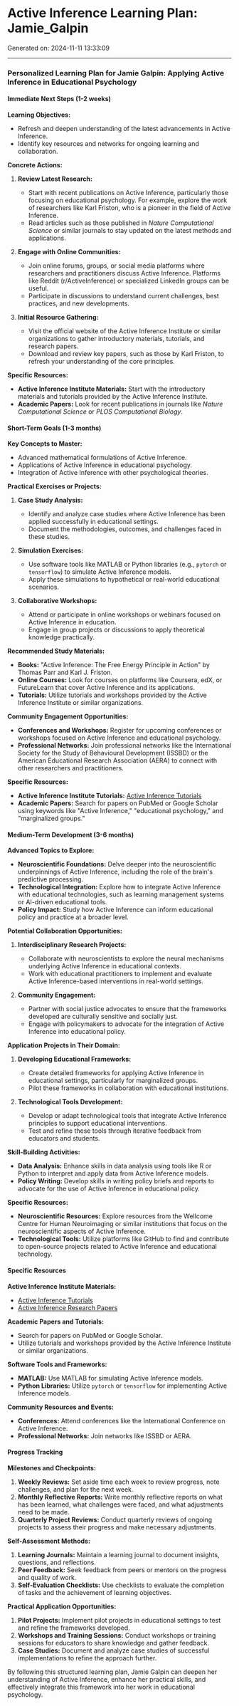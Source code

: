 # Active Inference Learning Plan: Jamie_Galpin

Generated on: 2024-11-11 13:33:09

---

### Personalized Learning Plan for Jamie Galpin: Applying Active Inference in Educational Psychology

#### Immediate Next Steps (1-2 weeks)

**Learning Objectives:**
- Refresh and deepen understanding of the latest advancements in Active Inference.
- Identify key resources and networks for ongoing learning and collaboration.

**Concrete Actions:**

1. **Review Latest Research:**
   - Start with recent publications on Active Inference, particularly those focusing on educational psychology. For example, explore the work of researchers like Karl Friston, who is a pioneer in the field of Active Inference.
   - Read articles such as those published in *Nature Computational Science* or similar journals to stay updated on the latest methods and applications.

2. **Engage with Online Communities:**
   - Join online forums, groups, or social media platforms where researchers and practitioners discuss Active Inference. Platforms like Reddit (r/ActiveInference) or specialized LinkedIn groups can be useful.
   - Participate in discussions to understand current challenges, best practices, and new developments.

3. **Initial Resource Gathering:**
   - Visit the official website of the Active Inference Institute or similar organizations to gather introductory materials, tutorials, and research papers.
   - Download and review key papers, such as those by Karl Friston, to refresh your understanding of the core principles.

**Specific Resources:**
- **Active Inference Institute Materials:** Start with the introductory materials and tutorials provided by the Active Inference Institute.
- **Academic Papers:** Look for recent publications in journals like *Nature Computational Science* or *PLOS Computational Biology*.

#### Short-Term Goals (1-3 months)

**Key Concepts to Master:**
- Advanced mathematical formulations of Active Inference.
- Applications of Active Inference in educational psychology.
- Integration of Active Inference with other psychological theories.

**Practical Exercises or Projects:**
1. **Case Study Analysis:**
   - Identify and analyze case studies where Active Inference has been applied successfully in educational settings.
   - Document the methodologies, outcomes, and challenges faced in these studies.

2. **Simulation Exercises:**
   - Use software tools like MATLAB or Python libraries (e.g., `pytorch` or `tensorflow`) to simulate Active Inference models.
   - Apply these simulations to hypothetical or real-world educational scenarios.

3. **Collaborative Workshops:**
   - Attend or participate in online workshops or webinars focused on Active Inference in education.
   - Engage in group projects or discussions to apply theoretical knowledge practically.

**Recommended Study Materials:**
- **Books:** "Active Inference: The Free Energy Principle in Action" by Thomas Parr and Karl J. Friston.
- **Online Courses:** Look for courses on platforms like Coursera, edX, or FutureLearn that cover Active Inference and its applications.
- **Tutorials:** Utilize tutorials and workshops provided by the Active Inference Institute or similar organizations.

**Community Engagement Opportunities:**
- **Conferences and Workshops:** Register for upcoming conferences or workshops focused on Active Inference and educational psychology.
- **Professional Networks:** Join professional networks like the International Society for the Study of Behavioural Development (ISSBD) or the American Educational Research Association (AERA) to connect with other researchers and practitioners.

**Specific Resources:**
- **Active Inference Institute Tutorials:** [Active Inference Tutorials](https://www.activeinference.org/tutorials/)
- **Academic Papers:** Search for papers on PubMed or Google Scholar using keywords like "Active Inference," "educational psychology," and "marginalized groups."

#### Medium-Term Development (3-6 months)

**Advanced Topics to Explore:**
- **Neuroscientific Foundations:** Delve deeper into the neuroscientific underpinnings of Active Inference, including the role of the brain's predictive processing.
- **Technological Integration:** Explore how to integrate Active Inference with educational technologies, such as learning management systems or AI-driven educational tools.
- **Policy Impact:** Study how Active Inference can inform educational policy and practice at a broader level.

**Potential Collaboration Opportunities:**
1. **Interdisciplinary Research Projects:**
   - Collaborate with neuroscientists to explore the neural mechanisms underlying Active Inference in educational contexts.
   - Work with educational practitioners to implement and evaluate Active Inference-based interventions in real-world settings.

2. **Community Engagement:**
   - Partner with social justice advocates to ensure that the frameworks developed are culturally sensitive and socially just.
   - Engage with policymakers to advocate for the integration of Active Inference into educational policy.

**Application Projects in Their Domain:**
1. **Developing Educational Frameworks:**
   - Create detailed frameworks for applying Active Inference in educational settings, particularly for marginalized groups.
   - Pilot these frameworks in collaboration with educational institutions.

2. **Technological Tools Development:**
   - Develop or adapt technological tools that integrate Active Inference principles to support educational interventions.
   - Test and refine these tools through iterative feedback from educators and students.

**Skill-Building Activities:**
- **Data Analysis:** Enhance skills in data analysis using tools like R or Python to interpret and apply data from Active Inference models.
- **Policy Writing:** Develop skills in writing policy briefs and reports to advocate for the use of Active Inference in educational policy.

**Specific Resources:**
- **Neuroscientific Resources:** Explore resources from the Wellcome Centre for Human Neuroimaging or similar institutions that focus on the neuroscientific aspects of Active Inference.
- **Technological Tools:** Utilize platforms like GitHub to find and contribute to open-source projects related to Active Inference and educational technology.

#### Specific Resources

**Active Inference Institute Materials:**
- [Active Inference Tutorials](https://www.activeinference.org/tutorials/)
- [Active Inference Research Papers](https://www.activeinference.org/research/)

**Academic Papers and Tutorials:**
- Search for papers on PubMed or Google Scholar.
- Utilize tutorials and workshops provided by the Active Inference Institute or similar organizations.

**Software Tools and Frameworks:**
- **MATLAB:** Use MATLAB for simulating Active Inference models.
- **Python Libraries:** Utilize `pytorch` or `tensorflow` for implementing Active Inference models.

**Community Resources and Events:**
- **Conferences:** Attend conferences like the International Conference on Active Inference.
- **Professional Networks:** Join networks like ISSBD or AERA.

#### Progress Tracking

**Milestones and Checkpoints:**
1. **Weekly Reviews:** Set aside time each week to review progress, note challenges, and plan for the next week.
2. **Monthly Reflective Reports:** Write monthly reflective reports on what has been learned, what challenges were faced, and what adjustments need to be made.
3. **Quarterly Project Reviews:** Conduct quarterly reviews of ongoing projects to assess their progress and make necessary adjustments.

**Self-Assessment Methods:**
1. **Learning Journals:** Maintain a learning journal to document insights, questions, and reflections.
2. **Peer Feedback:** Seek feedback from peers or mentors on the progress and quality of work.
3. **Self-Evaluation Checklists:** Use checklists to evaluate the completion of tasks and the achievement of learning objectives.

**Practical Application Opportunities:**
1. **Pilot Projects:** Implement pilot projects in educational settings to test and refine the frameworks developed.
2. **Workshops and Training Sessions:** Conduct workshops or training sessions for educators to share knowledge and gather feedback.
3. **Case Studies:** Document and analyze case studies of successful implementations to refine the approach further.

By following this structured learning plan, Jamie Galpin can deepen her understanding of Active Inference, enhance her practical skills, and effectively integrate this framework into her work in educational psychology.